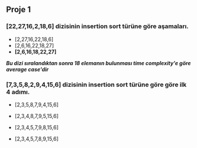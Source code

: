 ## Proje 1

### [22,27,16,2,18,6] dizisinin insertion sort türüne göre aşamaları.

- [2,27,16,22,18,6]
- [2,6,16,22,18,27]
- **[2,6,16,18,22,27]**

***Bu dizi sıralandıktan sonra 18 elemanın bulunması time complexity'e göre average case'dir***


### [7,3,5,8,2,9,4,15,6] dizisinin insertion sort türüne göre göre ilk 4 adımı.

- [2,3,5,8,7,9,4,15,6]

- [2,3,4,8,7,9,5,15,6]

- [2,3,4,5,7,9,8,15,6]

- [2,3,4,5,7,8,9,15,6]